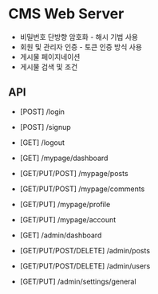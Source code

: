 # CMS Web Server

- 비밀번호 단방향 암호화 - 해시 기법 사용
- 회원 및 관리자 인증 - 토큰 인증 방식 사용
- 게시물 페이지네이션
- 게시물 검색 및 조건

## API

- [POST] /login
- [POST] /signup
- [GET] /logout

- [GET] /mypage/dashboard
- [GET/PUT/POST] /mypage/posts
- [GET/PUT/POST] /mypage/comments
- [GET/PUT] /mypage/profile
- [GET/PUT] /mypage/account

- [GET] /admin/dashboard
- [GET/PUT/POST/DELETE] /admin/posts
- [GET/PUT/POST/DELETE] /admin/users
- [GET/PUT] /admin/settings/general
